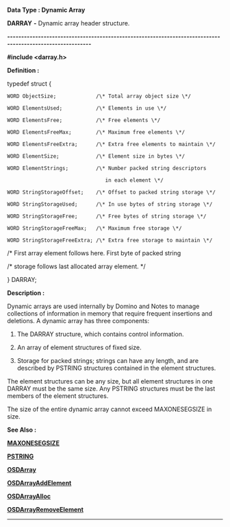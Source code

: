 




<!--
 /\* Font Definitions \*/
 @font-face
 {font-family:Courier;
 panose-1:2 7 4 9 2 2 5 2 4 4;}
@font-face
 {font-family:"Tms Rmn";
 panose-1:2 2 6 3 4 5 5 2 3 4;}
@font-face
 {font-family:Helv;
 panose-1:2 11 6 4 2 2 2 3 2 4;}
@font-face
 {font-family:"Cambria Math";
 panose-1:2 4 5 3 5 4 6 3 2 4;}
 /\* Style Definitions \*/
 p.MsoNormal, li.MsoNormal, div.MsoNormal
 {margin-top:0cm;
 margin-right:0cm;
 margin-bottom:8.0pt;
 margin-left:0cm;
 line-height:107%;
 font-size:11.0pt;
 font-family:"Calibri",sans-serif;}
.MsoChpDefault
 {font-size:11.0pt;}
.MsoPapDefault
 {margin-bottom:8.0pt;
 line-height:107%;}
 /\* Page Definitions \*/
 @page WordSection1
 {size:612.0pt 792.0pt;
 margin:72.0pt 72.0pt 72.0pt 72.0pt;}
div.WordSection1
 {page:WordSection1;}
-->




 


**Data Type : Dynamic Array**



**DARRAY** **-** Dynamic
array header structure.


**----------------------------------------------------------------------------------------------------------**



**#include
<darray.h>**



**Definition :**



typedef struct {  

    WORD ObjectSize;             /\* Total array object size \*/  

    WORD ElementsUsed;           /\* Elements in use \*/  

    WORD ElementsFree;           /\* Free elements \*/  

    WORD ElementsFreeMax;        /\* Maximum free elements \*/  

    WORD ElementsFreeExtra;      /\* Extra free elements to maintain \*/  

    WORD ElementSize;            /\* Element size in bytes \*/  

    WORD ElementStrings;         /\* Number packed string descriptors  

                                    in each element \*/  

    WORD StringStorageOffset;    /\* Offset to packed string storage \*/  

    WORD StringStorageUsed;      /\* In use bytes of string storage \*/  

    WORD StringStorageFree;      /\* Free bytes of string storage \*/  

    WORD StringStorageFreeMax;   /\* Maximum free storage \*/  

    WORD StringStorageFreeExtra; /\* Extra free storage to maintain \*/  

  

/\*  First array element follows here.  First byte of packed string  

/\*  storage follows last allocated array element. \*/  

  

} DARRAY;


 


**Description :**



Dynamic
arrays are used internally by Domino and Notes to manage collections of
information in memory that require frequent insertions and deletions.  A
dynamic array has three components:


 


1)  The
DARRAY structure, which contains control information.


2)  An array
of element structures of fixed size.


3)  Storage
for packed strings;  strings can have any length, and are described by PSTRING
structures contained in the element structures.


 


The element
structures can be any size, but all element structures in one DARRAY must be
the same size.  Any PSTRING structures must be the last members of the element
structures.


 


The size of
the entire dynamic array cannot exceed MAXONESEGSIZE in size.


 **See Also :**


**[MAXONESEGSIZE](MAXONESEGSIZE.md)**


**[PSTRING](PSTRING.md)**


**[OSDArray](OSDArray.md)**


**[OSDArrayAddElement](OSDArrayAddElement.md)**


**[OSDArrayAlloc](OSDArrayAlloc.md)**


**[OSDArrayRemoveElement](OSDArrayRemoveElement.md)**



----------------------------------------------------------------------------------------------------------


 





